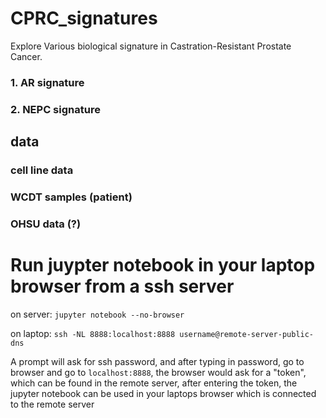 # CPRC_signatures
Explore Various biological signature in Castration-Resistant Prostate Cancer.
### 1. AR signature


### 2. NEPC signature


## data
### cell line data
### WCDT samples (patient)
### OHSU data (?)


# Run juypter notebook in your laptop browser from a ssh server
on server:
`jupyter notebook --no-browser`

on laptop:
`ssh -NL 8888:localhost:8888 username@remote-server-public-dns`

A prompt will ask for ssh password, and after typing in password, go to browser and go to `localhost:8888`, the browser would ask for a "token", which can be found in the remote server, after entering the token, the jupyter notebook can be used in your laptops browser which is connected to the remote server
